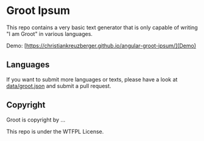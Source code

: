 # Groot Ipsum
This repo contains a very basic text generator that is only capable of writing "I am Groot" in various languages.

Demo: [https://christiankreuzberger.github.io/angular-groot-ipsum/](Demo)

## Languages
If you want to submit more languages or texts, please have a look at [data/groot.json]() and submit a pull request.

## Copyright
Groot is copyright by ...

This repo is under the WTFPL License. 


